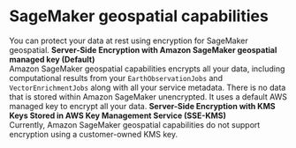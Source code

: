 # SageMaker geospatial capabilities<a name="geospatial-encryption-at-rest"></a>

You can protect your data at rest using encryption for SageMaker geospatial\.
<a name="geospatial-encryption-at-rest-gmk"></a>
**Server\-Side Encryption with Amazon SageMaker geospatial managed key \(Default\)**  
Amazon SageMaker geospatial capabilities encrypts all your data, including computational results from your `EarthObservationJobs` and `VectorEnrichmentJobs` along with all your service metadata\. There is no data that is stored within Amazon SageMaker unencrypted\. It uses a default AWS managed key to encrypt all your data\. 
<a name="geospatial-encryption-at-rest-ksm"></a>
**Server\-Side Encryption with KMS Keys Stored in AWS Key Management Service \(SSE\-KMS\)**  
Currently, Amazon SageMaker geospatial capabilities do not support encryption using a customer\-owned KMS key\.